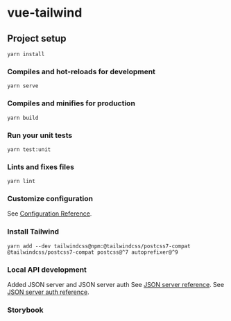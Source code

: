 # vue-tailwind

## Project setup
```
yarn install
```

### Compiles and hot-reloads for development
```
yarn serve
```

### Compiles and minifies for production
```
yarn build
```

### Run your unit tests
```
yarn test:unit
```

### Lints and fixes files
```
yarn lint
```

### Customize configuration
See [Configuration Reference](https://cli.vuejs.org/config/).


### Install Tailwind
```
yarn add --dev tailwindcss@npm:@tailwindcss/postcss7-compat @tailwindcss/postcss7-compat postcss@^7 autoprefixer@^9
```

### Local API development
Added JSON server and JSON server auth
See [JSON server reference](https://github.com/typicode/json-server).
See [JSON server auth reference](https://github.com/jeremyben/json-server-auth).

### Storybook

